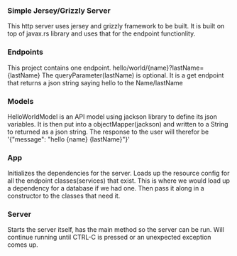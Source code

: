 ### Simple Jersey/Grizzly Server
 This http server uses jersey and grizzly framework to be built.
 It is built on top of javax.rs library and uses that for the endpoint 
 functionlity.

 
### Endpoints

This project contains one endpoint. hello/world/{name}?lastName={lastName}
The queryParameter(lastName) is optional.
It is a get endpoint that returns a json string saying hello to the Name/lastName

### Models
HelloWorldModel is an API model using jackson library to define its json variables.
It is then put into a objectMapper(jackson) and written to a String to returned as a json string.
The response to the user will therefor be '{"message": "hello {name} {lastName}"}'


### App
Initializes the dependencies for the server.
Loads up the resource config for all the endpoint classes(services) that exist.
This is where we would load up a dependency for a database if we had one.
Then pass it along in a constructor to the classes that need it.

### Server
Starts the server itself, has the main method so the server can be run.
Will continue running until CTRL-C is pressed or an unexpected exception comes up.
